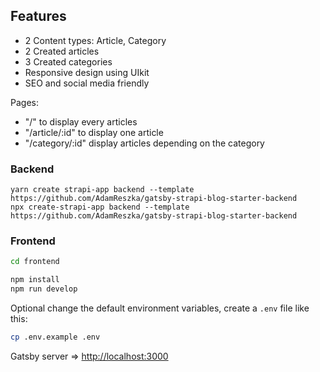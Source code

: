 

## Features

- 2 Content types: Article, Category
- 2 Created articles
- 3 Created categories
- Responsive design using UIkit
- SEO and social media friendly

Pages:

- "/" to display every articles
- "/article/:id" to display one article
- "/category/:id" display articles depending on the category

### Backend

```
yarn create strapi-app backend --template https://github.com/AdamReszka/gatsby-strapi-blog-starter-backend
npx create-strapi-app backend --template https://github.com/AdamReszka/gatsby-strapi-blog-starter-backend
```

### Frontend

```bash
cd frontend
```

```bash
npm install
npm run develop
```

Optional change the default environment variables, create a `.env` file like this:

```sh
cp .env.example .env
```

Gatsby server => [http://localhost:3000](http://localhost:3000)
